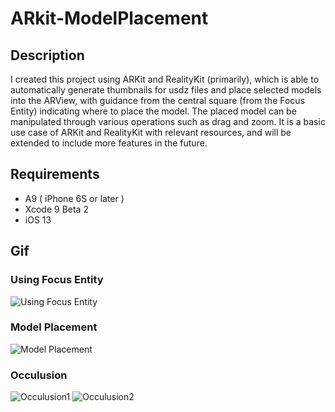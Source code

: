 # ARkit-ModelPlacement

## Description
I created this project using ARKit and RealityKit (primarily), which is able to automatically generate thumbnails for usdz files and place selected models into the ARView, with guidance from the central square (from the Focus Entity) indicating where to place the model. The placed model can be manipulated through various operations such as drag and zoom. It is a basic use case of ARKit and RealityKit with relevant resources, and will be extended to include more features in the future.


## Requirements
* A9 ( iPhone 6S or later )
* Xcode 9 Beta 2
* iOS 13


## Gif
### Using Focus Entity
![Using Focus Entity](https://github.com/harrywang7121/ARkit-ModelPlacement-Proj/blob/main/focus.gif?raw=true)



### Model Placement
![Model Placement](https://github.com/harrywang7121/ARkit-ModelPlacement-Proj/blob/main/place.gif?raw=true)



### Occulusion
![Occulusion1](https://github.com/harrywang7121/ARkit-ModelPlacement-Proj/blob/main/occulusion.gif?raw=true)
![Occulusion2](https://github.com/harrywang7121/ARkit-ModelPlacement-Proj/blob/main/occulusion2.gif?raw=true)

